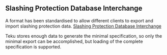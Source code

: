 ##  Slashing Protection Database Interchange

A format has been standardised to allow different clients to export and import slashing protection data.
[Slashing Protection Database Interchange]("https://hackmd.io/@sproul/Bk0Y0qdGD")

Teku stores enough data to generate the minimal specification, so only the minimal export can be accomplished, 
but loading of the complete specification is supported.
